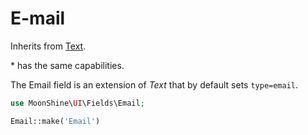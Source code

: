 # E-mail

Inherits from [Text](/docs/{{version}}/fields/text).

\* has the same capabilities.

The Email field is an extension of *Text* that by default sets `type=email`.

```php
use MoonShine\UI\Fields\Email;

Email::make('Email')
```
